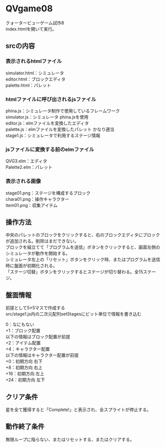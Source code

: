 # QVgame08

クォータービューゲーム試作8<br>
index.htmlを開いて実行。

## srcの内容

### 表示されるhtmlファイル
simulator.html：シミュレータ <br>
editor.html：ブロックエディタ <br>
palette.html：パレット <br>

### htmlファイルに呼び出されるjsファイル
phina.js：シミュレータ制作で使用しているフレームワーク <br>
simulator.js：シミュレータ phina.jsを使用 <br>
editor.js：elmファイルを変換したエディタ <br>
palette.js：elmファイルを変換したパレット かなり適当 <br>
stage1.js：シミュレータで利用するステージ情報 <br>

### jsファイルに変換する前のelmファイル
QVG3.elm：エディタ <br>
Palette2.elm：パレット <br>

### 表示される画像
stage01.png：ステージを構成するブロック <br>
chara01.png：操作キャラクター <br>
item01.png：収集アイテム <br>

## 操作方法
中央のパレットのブロックをクリックすると、右のブロックエディタにブロックが追加される。削除はまだできない。<br>
ブロックを組立てて「プログラムを送信」ボタンをクリックすると、画面左側のシミュレータが動作を開始する。<br>
シミュレータ左上の「リセット」ボタンをクリック時、またはプログラムを送信時に盤面が初期化される。<br>
「ステージ切替」ボタンをクリックするとステージが切り替わる。全15ステージ。

## 盤面情報
前提として5×5マスで作成する<br>
src/stage1.js内の二次元配列setStagesにビット単位で情報を書き込む<br>

0：なにもない<br>
+1：ブロック配置<br>
以下の情報はブロック配置が前提<br>
+2：アイテム配置<br>
+4：キャラクター配置<br>
以下の情報はキャラクター配置が前提<br>
+0：初期方向 右下<br>
+8：初期方向 右上<br>
+16：初期方向 左上<br>
+24：初期方向 左下<br>

## クリア条件
星を全て獲得すると「Complete!」と表示され、全スプライトが停止する。

## 動作終了条件
無限ループに陥らない、またはリセットする、またはクリアする。
